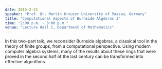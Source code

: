 ```yaml
---
date: 2015-2-25
speaker: "Prof. Dr. Martin Kreuzer University of Passau, Germany"
title: "Computational Aspects of Burnside Algebras I"
time: "2:00 p.m. - 3:00 p.m." 
venue: "Lecture Hall I, Department of Mathematics"
---
```

In this two-part talk, we reconsider Burnside algebras, a classical tool in the theory of finite groups, from a computational perspective. Using modern computer algebra systems, many of the results about these rings that were proved in the second half of the last century can be transformed into effective algorithms.
